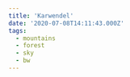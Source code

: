 ```yaml
---
title: 'Karwendel'
date: '2020-07-08T14:11:43.000Z'
tags:
  - mountains
  - forest
  - sky
  - bw
---
```

